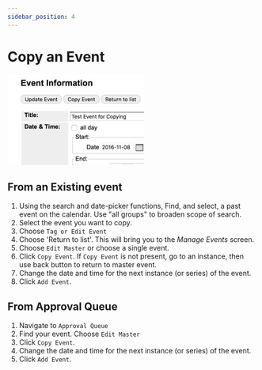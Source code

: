 ```yaml
---
sidebar_position: 4
---
```


# Copy an Event

![copy event](../img/copy-an-event.jpg)

## From an Existing event

1. Using the search and date-picker functions, Find, and select, a past event on the calendar. Use "all groups" to broaden scope of search.
2. Select the event you want to copy.
3. Choose `Tag or Edit Event`
4. Choose 'Return to list'. This will bring you to the _Manage Events_ screen.
5. Choose `Edit Master` or choose a single event.
6. Click `Copy Event`. If `Copy Event` is not present, go to an instance, then use back button to return to master event.
7. Change the date and time for the next instance (or series) of the event.
8. Click `Add Event`.

## From Approval Queue

1. Navigate to `Approval Queue`
1. Find your event. Choose `Edit Master`
1. Click `Copy Event`.
1. Change the date and time for the next instance (or series) of the event.
1. Click `Add Event`.
